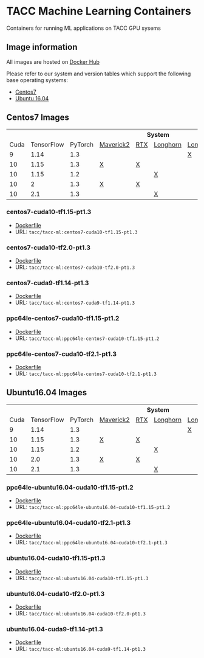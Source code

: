 # TACC Machine Learning Containers


Containers for running ML applications on TACC GPU sysems

## Image information

All images are hosted on [Docker Hub](https://hub.docker.com/r/tacc/tacc-ml/tags)

Please refer to our system and version tables which support the following base operating systems:

- [Centos7](#centos7-images)
- [Ubuntu 16.04](#ubuntu16.04-images)




## Centos7 Images
<table>
  <tr>
    <th></th>
    <th></th>
    <th></th>
    <th colspan="4">System</th>
  </tr>
  <tr>
    <td>Cuda</td>
    <td>TensorFlow</td>
    <td>PyTorch</td>
    <td><a href="https://portal.tacc.utexas.edu/user-guides/maverick2">Maverick2</a></td>
    <td><a href="https://fronteraweb.tacc.utexas.edu/user-guide/system/#gpu-nodes">RTX</a></td>
    <td><a href="https://portal.tacc.utexas.edu/user-guides/longhorn">Longhorn</a></td>
    <td><a href="https://portal.tacc.utexas.edu/user-guides/lonestar5">Lonestar5</a></td>
  </tr>
  <tr>
    <td>9</td>
    <td>1.14</td>
    <td>1.3</td>
    <td></td>
    <td></td>
    <td></td>
    <td><a href="#centos7-cuda9-tf1.14-pt1.3">X</a></td>
  </tr>
  <tr>
    <td>10</td>
    <td>1.15</td>
    <td>1.3</td>
    <td><a href="#centos7-cuda10-tf1.15-pt1.3">X</a></td>
    <td><a href="#centos7-cuda10-tf1.15-pt1.3">X</a></td>
    <td></td>
    <td></td>
  </tr>
  <tr>
    <td>10</td>
    <td>1.15</td>
    <td>1.2</td>
    <td></td>
    <td></td>
    <td><a href="#ppc64le-centos7-cuda10-tf1.15-pt1.2">X</a></td>
    <td></td>
  </tr>
  <tr>
    <td>10</td>
    <td>2</td>
    <td>1.3</td>
    <td><a href="#centos7-cuda10-tf2.0-pt1.3">X</a></td>
    <td><a href="#centos7-cuda10-tf2.0-pt1.3">X</a></td>
    <td></td>
    <td></td>
  </tr>
  <tr>
    <td>10</td>
    <td>2.1</td>
    <td>1.3</td>
    <td></td>
    <td></td>
    <td><a href="#ppc64le-centos7-cuda10-tf2.1-pt1.3">X</a></td>
    <td></td>
  </tr>
</table>

### centos7-cuda10-tf1.15-pt1.3
* [Dockerfile](containers/tf-conda)
* URL: `tacc/tacc-ml:centos7-cuda10-tf1.15-pt1.3`
### centos7-cuda10-tf2.0-pt1.3
* [Dockerfile](containers/tf-conda)
* URL: `tacc/tacc-ml:centos7-cuda10-tf2.0-pt1.3`
### centos7-cuda9-tf1.14-pt1.3
* [Dockerfile](containers/tf-conda)
* URL: `tacc/tacc-ml:centos7-cuda9-tf1.14-pt1.3`
### ppc64le-centos7-cuda10-tf1.15-pt1.2
* [Dockerfile](containers/tf-ppc64le)
* URL: `tacc/tacc-ml:ppc64le-centos7-cuda10-tf1.15-pt1.2`
### ppc64le-centos7-cuda10-tf2.1-pt1.3
* [Dockerfile](containers/tf-ppc64le)
* URL: `tacc/tacc-ml:ppc64le-centos7-cuda10-tf2.1-pt1.3`

## Ubuntu16.04 Images
<table>
  <tr>
    <th></th>
    <th></th>
    <th></th>
    <th colspan="4">System</th>
  </tr>
  <tr>
    <td>Cuda</td>
    <td>TensorFlow</td>
    <td>PyTorch</td>
    <td><a href="https://portal.tacc.utexas.edu/user-guides/maverick2">Maverick2</a></td>
    <td><a href="https://fronteraweb.tacc.utexas.edu/user-guide/system/#gpu-nodes">RTX</a></td>
    <td><a href="https://portal.tacc.utexas.edu/user-guides/longhorn">Longhorn</a></td>
    <td><a href="https://portal.tacc.utexas.edu/user-guides/lonestar5">Lonestar5</a></td>
  </tr>
  <tr>
    <td>9</td>
    <td>1.14</td>
    <td>1.3</td>
    <td></td>
    <td></td>
    <td></td>
    <td><a href="#ubuntu16.04-cuda9-tf1.14-pt1.3">X</a></td>
  </tr>
  <tr>
    <td>10</td>
    <td>1.15</td>
    <td>1.3</td>
    <td><a href="#ubuntu16.04-cuda10-tf1.15-pt1.3">X</a></td>
    <td><a href="#ubuntu16.04-cuda10-tf1.15-pt1.3">X</a></td>
    <td></td>
    <td></td>
  </tr>
  <tr>
    <td>10</td>
    <td>1.15</td>
    <td>1.2</td>
    <td></td>
    <td></td>
    <td><a href="#ppc64le-ubuntu16.04-cuda10-tf1.15-pt1.2">X</a></td>
    <td></td>
  </tr>
  <tr>
    <td>10</td>
    <td>2.0</td>
    <td>1.3</td>
    <td><a href="#ubuntu16.04-cuda10-tf2.0-pt1.3">X</a></td>
    <td><a href="#ubuntu16.04-cuda10-tf2.0-pt1.3">X</a></td>
    <td></td>
    <td></td>
  </tr>
  <tr>
    <td>10</td>
    <td>2.1</td>
    <td>1.3</td>
    <td></td>
    <td></td>
    <td><a href="#ppc64le-ubuntu16.04-cuda10-tf2.1-pt1.3">X</a></td>
    <td></td>
  </tr>
</table>

### ppc64le-ubuntu16.04-cuda10-tf1.15-pt1.2
* [Dockerfile](containers/tf-ppc64le)
* URL: `tacc/tacc-ml:ppc64le-ubuntu16.04-cuda10-tf1.15-pt1.2`
### ppc64le-ubuntu16.04-cuda10-tf2.1-pt1.3
* [Dockerfile](containers/tf-ppc64le)
* URL: `tacc/tacc-ml:ppc64le-ubuntu16.04-cuda10-tf2.1-pt1.3`
### ubuntu16.04-cuda10-tf1.15-pt1.3
* [Dockerfile](containers/tf-conda)
* URL: `tacc/tacc-ml:ubuntu16.04-cuda10-tf1.15-pt1.3`
### ubuntu16.04-cuda10-tf2.0-pt1.3
* [Dockerfile](containers/tf-conda)
* URL: `tacc/tacc-ml:ubuntu16.04-cuda10-tf2.0-pt1.3`
### ubuntu16.04-cuda9-tf1.14-pt1.3
* [Dockerfile](containers/tf-conda)
* URL: `tacc/tacc-ml:ubuntu16.04-cuda9-tf1.14-pt1.3`
